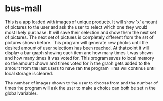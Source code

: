 # bus-mall
This is a app loaded with images of unique products.
It will show 'x' amount of pictures to the user and ask the user to select which one they would most likely purchase. 
It will save their selection and show them the next set of pictures.
The next set of pictures is completely different from the set of pictures shown before.
This program will generate new photos until the desired amount of user selections has been reached.
At that point it will display a bar graph showing each item and how many times it was shown and how many times it was voted for.
This program saves to local memory so the amount shown and times voted for in the graph gets added to the amount from the last users to have ran the program. This will continue until local storage is cleared.

The number of images shown to the user to choose from and the number of times the program will ask the user to make a choice can both be set in the global variables.
